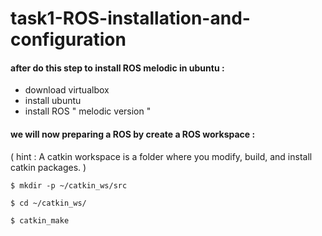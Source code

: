  # task1-ROS-installation-and-configuration

#### after do this step to install ROS melodic in ubuntu : 
* download virtualbox 
* install ubuntu
* install ROS " melodic version " 


#### we will now preparing a ROS by create a ROS workspace : 
( hint : A catkin workspace is a folder where you modify, build, and install catkin packages. )
<p><code>$ mkdir -p ~/catkin_ws/src</code></p>
<p><code>$ cd ~/catkin_ws/</code></p>
<p><code>$ catkin_make</code></p>
